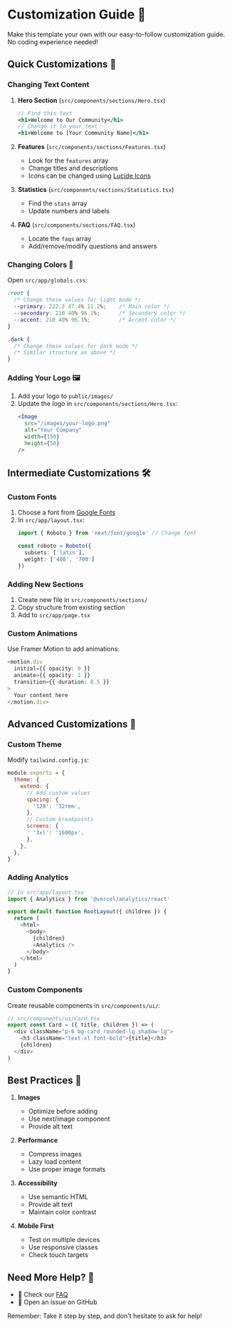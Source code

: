 # Customization Guide 🎨

Make this template your own with our easy-to-follow customization guide. No coding experience needed!

## Quick Customizations 🚀

### Changing Text Content

1. **Hero Section** (`src/components/sections/Hero.tsx`)
   ```jsx
   // Find this text
   <h1>Welcome to Our Community</h1>
   // Change it to your text
   <h1>Welcome to [Your Community Name]</h1>
   ```

2. **Features** (`src/components/sections/Features.tsx`)
   - Look for the `features` array
   - Change titles and descriptions
   - Icons can be changed using [Lucide Icons](https://lucide.dev)

3. **Statistics** (`src/components/sections/Statistics.tsx`)
   - Find the `stats` array
   - Update numbers and labels

4. **FAQ** (`src/components/sections/FAQ.tsx`)
   - Locate the `faqs` array
   - Add/remove/modify questions and answers

### Changing Colors 🌈

Open `src/app/globals.css`:

```css
:root {
  /* Change these values for light mode */
  --primary: 222.2 47.4% 11.2%;    /* Main color */
  --secondary: 210 40% 96.1%;      /* Secondary color */
  --accent: 210 40% 96.1%;         /* Accent color */
}

.dark {
  /* Change these values for dark mode */
  /* Similar structure as above */
}
```

### Adding Your Logo 🖼️

1. Add your logo to `public/images/`
2. Update the logo in `src/components/sections/Hero.tsx`:
   ```jsx
   <Image
     src="/images/your-logo.png"
     alt="Your Company"
     width={150}
     height={50}
   />
   ```

## Intermediate Customizations 🛠️

### Custom Fonts

1. Choose a font from [Google Fonts](https://fonts.google.com)
2. In `src/app/layout.tsx`:
   ```typescript
   import { Roboto } from 'next/font/google' // Change font

   const roboto = Roboto({
     subsets: ['latin'],
     weight: ['400', '700']
   })
   ```

### Adding New Sections

1. Create new file in `src/components/sections/`
2. Copy structure from existing section
3. Add to `src/app/page.tsx`

### Custom Animations

Use Framer Motion to add animations:

```typescript
<motion.div
  initial={{ opacity: 0 }}
  animate={{ opacity: 1 }}
  transition={{ duration: 0.5 }}
>
  Your content here
</motion.div>
```

## Advanced Customizations 🔧

### Custom Theme

Modify `tailwind.config.js`:

```javascript
module.exports = {
  theme: {
    extend: {
      // Add custom values
      spacing: {
        '128': '32rem',
      },
      // Custom breakpoints
      screens: {
        '3xl': '1600px',
      },
    },
  },
}
```

### Adding Analytics

```typescript
// In src/app/layout.tsx
import { Analytics } from '@vercel/analytics/react'

export default function RootLayout({ children }) {
  return (
    <html>
      <body>
        {children}
        <Analytics />
      </body>
    </html>
  )
}
```

### Custom Components

Create reusable components in `src/components/ui/`:

```typescript
// src/components/ui/Card.tsx
export const Card = ({ title, children }) => (
  <div className="p-6 bg-card rounded-lg shadow-lg">
    <h3 className="text-xl font-bold">{title}</h3>
    {children}
  </div>
)
```

## Best Practices 🌟

1. **Images**
   - Optimize before adding
   - Use next/image component
   - Provide alt text

2. **Performance**
   - Compress images
   - Lazy load content
   - Use proper image formats

3. **Accessibility**
   - Use semantic HTML
   - Provide alt text
   - Maintain color contrast

4. **Mobile First**
   - Test on multiple devices
   - Use responsive classes
   - Check touch targets

## Need More Help? 🤝

- 📖 Check our [FAQ](./FAQ.md)
- 🐛 Open an issue on GitHub

Remember: Take it step by step, and don't hesitate to ask for help! 